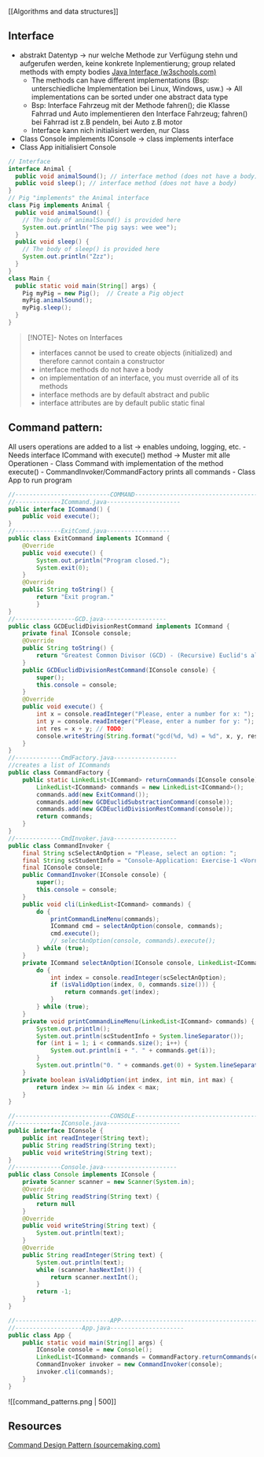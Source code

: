[[Algorithms and data structures]]

## **Interface** 
- abstrakt Datentyp -> nur welche Methode zur Verfügung stehn und aufgerufen werden, keine konkrete Inplementierung; group related methods with empty bodies [Java Interface (w3schools.com)](https://www.w3schools.com/java/java_interface.asp)
	- The methods can have different implementations (Bsp: unterschiedliche Implementation bei Linux, Windows, usw.) -> All implementations can be sorted under one abstract data type
	- Bsp: Interface Fahrzeug mit der Methode fahren(); die Klasse Fahrrad und Auto implementieren den Interface Fahrzeug; fahren() bei Fahrrad ist z.B pendeln, bei Auto z.B motor
	- Interface kann nich initialisiert werden, nur Class
- Class Console implements IConsole -> class implements interface
- Class App initialisiert Console
```java
// Interface
interface Animal {
  public void animalSound(); // interface method (does not have a body)
  public void sleep(); // interface method (does not have a body)
}
// Pig "implements" the Animal interface
class Pig implements Animal {
  public void animalSound() {
    // The body of animalSound() is provided here
    System.out.println("The pig says: wee wee");
  }
  public void sleep() {
    // The body of sleep() is provided here
    System.out.println("Zzz");
  }
}
class Main {
  public static void main(String[] args) {
    Pig myPig = new Pig();  // Create a Pig object
    myPig.animalSound();
    myPig.sleep();
  }
}
```

> [!NOTE]- Notes on Interfaces
> - interfaces cannot be used to create objects (initialized) and therefore cannot contain a constructor
> - interface methods do not have a body
> - on implementation of an interface, you must override all of its methods
> - interface methods are by default abstract and public
> - interface attributes are by default public static final
>

## **Command pattern:** 
All users operations are added to a list -> enables undoing, logging, etc.
	- Needs interface ICommand with execute() method -> Muster mit alle Operationen
	- Class Command with implementation of the method execute()
	- CommandInvoker/CommandFactory prints all commands 
	- Class App to run program

```java
//---------------------------COMMAND-----------------------------------------------
//-------------ICommand.java---------------------
public interface ICommand() {
	public void execute();
}
//-------------ExitComd.java------------------
public class ExitCommand implements ICommand {
	@Override
	public void execute() {
		System.out.println("Program closed.");
		System.exit(0);
	}
	@Override
	public String toString() {
		return "Exit program."
		}
}
//-----------------GCD.java------------------
public class GCDEuclidDivisionRestCommand implements ICommand {
    private final IConsole console;
    @Override
    public String toString() {
        return "Greatest Common Divisor (GCD) - (Recursive) Euclid's algorithm division rest.";
    }
    public GCDEuclidDivisionRestCommand(IConsole console) {
        super();
        this.console = console;
    }
    @Override
    public void execute() {
        int x = console.readInteger("Please, enter a number for x: ");
        int y = console.readInteger("Please, enter a number for y: ");
        int res = x + y; // TODO:
        console.writeString(String.format("gcd(%d, %d) = %d", x, y, res));      
    }
}
//-------------CmdFactory.java------------------
//creates a list of ICommands
public class CommandFactory {
    public static LinkedList<ICommand> returnCommands(IConsole console) {
        LinkedList<ICommand> commands = new LinkedList<ICommand>();
        commands.add(new ExitCommand());
        commands.add(new GCDEuclidSubstractionCommand(console));
        commands.add(new GCDEuclidDivisionRestCommand(console));
        return commands;
    }
}
//-------------CmdInvoker.java------------------
public class CommandInvoker {
    final String scSelectAnOption = "Please, select an option: ";
    final String scStudentInfo = "Console-Application: Exercise-1 <Vorname> <Nachname> <Matrikelnummer>";
    final IConsole console;
    public CommandInvoker(IConsole console) {
        super();
        this.console = console;
    }
    public void cli(LinkedList<ICommand> commands) {
        do {
            printCommandLineMenu(commands);
            ICommand cmd = selectAnOption(console, commands);
            cmd.execute();
            // selectAnOption(console, commands).execute();
        } while (true);
    }
    private ICommand selectAnOption(IConsole console, LinkedList<ICommand> commands) {
        do {
            int index = console.readInteger(scSelectAnOption);
            if (isValidOption(index, 0, commands.size())) {
                return commands.get(index);
            }
        } while (true);
    }
    private void printCommandLineMenu(LinkedList<ICommand> commands) {
        System.out.println();
        System.out.println(scStudentInfo + System.lineSeparator());
        for (int i = 1; i < commands.size(); i++) {
            System.out.println(i + ". " + commands.get(i));
        }
        System.out.println("0. " + commands.get(0) + System.lineSeparator());
    }
    private boolean isValidOption(int index, int min, int max) {
        return index >= min && index < max;
    }
}

//---------------------------CONSOLE-----------------------------------------------
//-------------IConsole.java---------------------
public interface IConsole {
	public int readInteger(String text);
	public String readString(String text);
	public void writeString(String text);
}
//-------------Console.java---------------------
public class Console implements IConsole {
	private Scanner scanner = new Scanner(System.in);
	@Override
	public String readString(String text) {
		return null
	}
	@Override
	public void writeString(String text) {
		System.out.println(text);
	}
	@Override
	public String readInteger(String text) {
		System.out.println(text);
		while (scanner.hasNextInt()) {
			return scanner.nextInt();
		}
		return -1;
	}
}

//---------------------------APP---------------------------------------------------
//-------------------App.java---------------------
public class App {
	public static void main(String[] args) {
		IConsole console = new Console();
		LinkedList<ICommand> commands = CommandFactory.returnCommands(console);
		CommandInvoker invoker = new CommandInvoker(console);
		invoker.cli(commands);
	}
}
```

![[command_patterns.png | 500]]

## Resources
[Command Design Pattern (sourcemaking.com)](https://sourcemaking.com/design_patterns/command)

